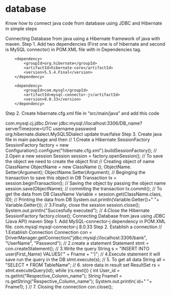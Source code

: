# database
Know how to connect java code from database using JDBC and Hibernate in simple steps


Connecting Database from java using a Hibernate framework of java with maven.
Step 1. Add two dependencies (First one is of hibernate and second is MySQL connector) in POM.XML file with in Dependencies tag.
<!-- https://mvnrepository.com/artifact/org.hibernate/hibernate-core -->
		<dependency>
			<groupId>org.hibernate</groupId>
			<artifactId>hibernate-core</artifactId>
			<version>5.5.4.Final</version>
		</dependency>
<!-- https://mvnrepository.com/artifact/com.mysql/mysql-connector-j -->
		<dependency>
			<groupId>com.mysql</groupId>
			<artifactId>mysql-connector-j</artifactId>
			<version>8.0.33</version>
		</dependency>
Step 2. Create hibernate.cfg.xml file in “src/main/java”  and add this code
<?xml version="1.0" encoding="UTF-8"?>
<!DOCTYPE hibernate-configuration PUBLIC
	"-//Hibernate/Hibernate Configuration DTD 3.0//EN"
	"http://www.hibernate.org/dtd/hibernate-configuration-3.0.dtd">
<hibernate-configuration>
	<session-factory>
		<!-- MySQL database driver class -->
		<property name="hibernate.connection.driver_class">com.mysql.cj.jdbc.Driver
		</property>
		<!-- MySQL database connection URL -->
		<property       							name="hibernate.connection.url">jdbc:mysql://localhost:3306/DB_name?serverTimezone=UTC
</property>
		<!-- MySQL database username -->
		<property name="hibernate.connection.username"> username </property>
		<!-- MySQL database password -->
		<property name="hibernate.connection.password"> password </property>
		<!-- Dialect for MySQL -->
		<property name="hibernate.dialect">org.hibernate.dialect.MySQL5Dialect</property>
		<!-- Update the database schema automatically -->
		<property name="hibernate.hbm2ddl.auto">update</property>
		<!-- Show SQL statements in the console -->
		<property name="hibernate.show_sql">true/false</property>
		<!-- Mapping configuration for the BankUser class -->
		<mapping class="PATH OF Entity File"></mapping>
	</session-factory>
</hibernate-configuration>
Step 3. Create java file in main package and then 
		// 1.Create a Hibernate SessionFactory
		SessionFactory factory = new 		Configuration().configure("hibernate.cfg.xml").buildSessionFactory();
		// 2.Open a new session
		Session session = factory.openSession(); 
		// To save the object we need to create the object first
		// Creating object of name
		ClassName ObjectName = new ClassName ();
		ObjectName. Setter(Argument);
		ObjectName.Setter(Argument);
		// Beginging the transaction to save this object in DB
		Transaction tx = session.beginTransaction();
		// Saving the object by passing the object name
		session.save(ObjectName);
		// commiting the transaction
		tx.commit();
		// To get the data from DB 
		ClassName Variable = session.get(ClassName.class, ID);
		// Printing the data from DB
		System.out.println(Variable.Getter()+" "+ Variable.Getter());
		// 3.Finally, close the session
		session.close();
		System.out.println("Succesfully executed");
		// 4.Close the Hibernate SessionFactory 
		factory.close();
Connecting Database from java using JDBC (Java API) maven
Step 1. Add MySQL-connector-j dependency in POM.XML file.
	<dependencies>
		<!-- https://mvnrepository.com/artifact/com.mysql/mysql-connector-j -->
		<dependency>
			<groupId>com.mysql</groupId>
			<artifactId>mysql-connector-j</artifactId>
			<version>8.0.33</version>
		</dependency>
	</dependencies>
Step 2. Establish a connection
	// 1.Establish Connection 
	Connection con = 	DriverManager.getConnection("jdbc:mysql://localhost:3306/bank", 	"UserName", "Password");
	// 2.create a statement
	Statement stmt = con.createStatement();
	// 3.Write the query
	String s = "INSERT INTO user(First_Name) VALUES('" + Fname + "')";
	// 4.Execute statement it will save run the query in  the DB
	stmt.execute(s);
	// 5. To get all data
	String all = "SELECT * FROM TableName";
	// 6. store data in result set
	ResultSet rs = stmt.executeQuery(id);
	while (rs.next()) {
		int User_id = rs.getInt("Respective_Column_name");
		String Fname1 = rs.getString("Respective_Column_name");
		System.out.println( id+" "+ Fname1);
		}
	// 7. Closing the connection
	con.close();


